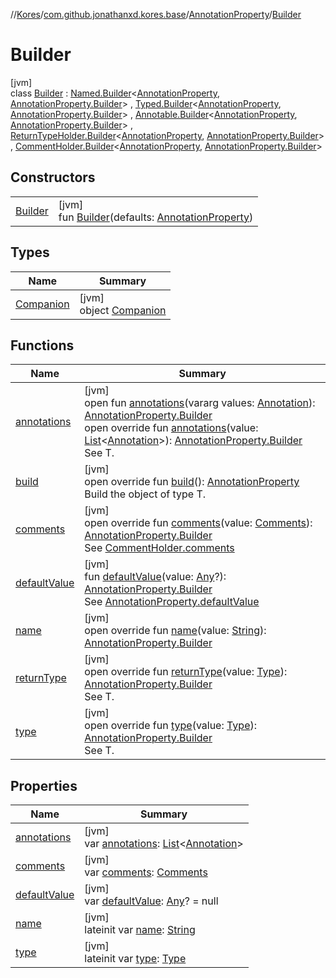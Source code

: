 //[Kores](../../../../index.md)/[com.github.jonathanxd.kores.base](../../index.md)/[AnnotationProperty](../index.md)/[Builder](index.md)

# Builder

[jvm]\
class [Builder](index.md) : [Named.Builder](../../-named/-builder/index.md)<[AnnotationProperty](../index.md), [AnnotationProperty.Builder](index.md)> , [Typed.Builder](../../-typed/-builder/index.md)<[AnnotationProperty](../index.md), [AnnotationProperty.Builder](index.md)> , [Annotable.Builder](../../-annotable/-builder/index.md)<[AnnotationProperty](../index.md), [AnnotationProperty.Builder](index.md)> , [ReturnTypeHolder.Builder](../../-return-type-holder/-builder/index.md)<[AnnotationProperty](../index.md), [AnnotationProperty.Builder](index.md)> , [CommentHolder.Builder](../../../com.github.jonathanxd.kores.base.comment/-comment-holder/-builder/index.md)<[AnnotationProperty](../index.md), [AnnotationProperty.Builder](index.md)>

## Constructors

| | |
|---|---|
| [Builder](-builder.md) | [jvm]<br>fun [Builder](-builder.md)(defaults: [AnnotationProperty](../index.md)) |

## Types

| Name | Summary |
|---|---|
| [Companion](-companion/index.md) | [jvm]<br>object [Companion](-companion/index.md) |

## Functions

| Name | Summary |
|---|---|
| [annotations](../../-annotable/-builder/annotations.md) | [jvm]<br>open fun [annotations](../../-annotable/-builder/annotations.md)(vararg values: [Annotation](../../-annotation/index.md)): [AnnotationProperty.Builder](index.md)<br>open override fun [annotations](annotations.md)(value: [List](https://kotlinlang.org/api/latest/jvm/stdlib/kotlin.collections/-list/index.html)<[Annotation](../../-annotation/index.md)>): [AnnotationProperty.Builder](index.md)<br>See T. |
| [build](build.md) | [jvm]<br>open override fun [build](build.md)(): [AnnotationProperty](../index.md)<br>Build the object of type T. |
| [comments](comments.md) | [jvm]<br>open override fun [comments](comments.md)(value: [Comments](../../../com.github.jonathanxd.kores.base.comment/-comments/index.md)): [AnnotationProperty.Builder](index.md)<br>See [CommentHolder.comments](../../../com.github.jonathanxd.kores.base.comment/-comment-holder/comments.md) |
| [defaultValue](default-value.md) | [jvm]<br>fun [defaultValue](default-value.md)(value: [Any](https://kotlinlang.org/api/latest/jvm/stdlib/kotlin/-any/index.html)?): [AnnotationProperty.Builder](index.md)<br>See [AnnotationProperty.defaultValue](../default-value.md) |
| [name](name.md) | [jvm]<br>open override fun [name](name.md)(value: [String](https://kotlinlang.org/api/latest/jvm/stdlib/kotlin/-string/index.html)): [AnnotationProperty.Builder](index.md) |
| [returnType](return-type.md) | [jvm]<br>open override fun [returnType](return-type.md)(value: [Type](https://docs.oracle.com/javase/8/docs/api/java/lang/reflect/Type.html)): [AnnotationProperty.Builder](index.md)<br>See T. |
| [type](type.md) | [jvm]<br>open override fun [type](type.md)(value: [Type](https://docs.oracle.com/javase/8/docs/api/java/lang/reflect/Type.html)): [AnnotationProperty.Builder](index.md)<br>See T. |

## Properties

| Name | Summary |
|---|---|
| [annotations](annotations.md) | [jvm]<br>var [annotations](annotations.md): [List](https://kotlinlang.org/api/latest/jvm/stdlib/kotlin.collections/-list/index.html)<[Annotation](../../-annotation/index.md)> |
| [comments](comments.md) | [jvm]<br>var [comments](comments.md): [Comments](../../../com.github.jonathanxd.kores.base.comment/-comments/index.md) |
| [defaultValue](default-value.md) | [jvm]<br>var [defaultValue](default-value.md): [Any](https://kotlinlang.org/api/latest/jvm/stdlib/kotlin/-any/index.html)? = null |
| [name](name.md) | [jvm]<br>lateinit var [name](name.md): [String](https://kotlinlang.org/api/latest/jvm/stdlib/kotlin/-string/index.html) |
| [type](type.md) | [jvm]<br>lateinit var [type](type.md): [Type](https://docs.oracle.com/javase/8/docs/api/java/lang/reflect/Type.html) |
